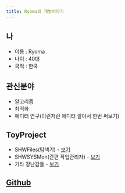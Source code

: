 ```yaml
---
title: Ryoma의 개발이야기
---
```

## 나
- 이름 : Ryoma
- 나이 : 40대
- 국적 : 한국
  
## 관신분야
- 알고리즘
- 최적화
- 에디터 연구(이런저런 에디터 깔아서 한번 써보기)

## ToyProject
- SHWFiles(탐색기) - [보기](https://github.com/bbygoodluck/SHWFiles)
- SHWSYSMon(간편 작업관리자) - [보기](https://github.com/bbygoodluck/SHWSYSMon)
- 기타 장난감들 - [보기](https://github.com/bbygoodluck/MyToy)

## [Github](https://github.com/bbygoodluck)